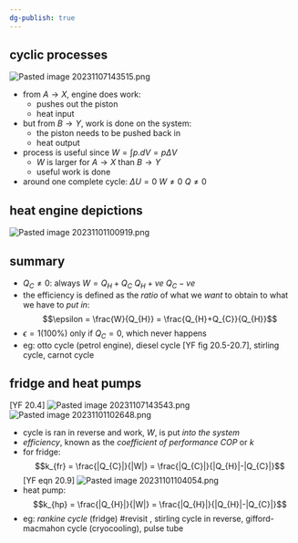 ```yaml
---
dg-publish: true
---
```


## cyclic processes
![Pasted image 20231107143515.png](/img/user/pics/Pasted%20image%2020231107143515.png)
- from $A \to X$, engine does work:
	- pushes out the piston
	- heat input
- but from $B\to Y$, work is done on the system:
	- the piston needs to be pushed back in
	- heat output
- process is useful since $W=\int p.dV = p\Delta V$
	- $W$ is larger for $A\to X$ than $B \to Y$
	- useful work is done
- around one complete cycle:
		$\Delta U =0$
		$W \neq 0$
		$Q \neq 0$
## heat engine depictions
![Pasted image 20231101100919.png](/img/user/pics/Pasted%20image%2020231101100919.png)
## summary
- $Q_{C}\neq 0:$ always
		$W=Q_{H}+Q_{C}$
		 $Q_{H}+ve$
		$Q_{C}-ve$ 
- the efficiency is defined as the *ratio* of what we *want* to obtain to what we have to *put in*: 
$$\epsilon = \frac{W}{Q_{H}} = \frac{Q_{H}+Q_{C}}{Q_{H}}$$
- $\epsilon =1(100\%)$ only if $Q_{C}=0$, which never happens
- eg: otto cycle (petrol engine), diesel cycle [YF fig 20.5-20.7], stirling cycle, carnot cycle
## fridge and heat pumps
[YF 20.4]
![Pasted image 20231107143543.png](/img/user/pics/Pasted%20image%2020231107143543.png)
![Pasted image 20231101102648.png](/img/user/pics/Pasted%20image%2020231101102648.png)
- cycle is ran in reverse and work, $W$, is put *into the system*
- *efficiency*, known as the *coefficient of performance* $COP$ or $k$
- for fridge: 
$$k_{fr} = \frac{|Q_{C}|}{|W|} = \frac{|Q_{C}|}{|Q_{H}|-|Q_{C}|}$$ [YF eqn 20.9] 
![Pasted image 20231101104054.png](/img/user/pics/Pasted%20image%2020231101104054.png)
- heat pump: 
$$k_{hp} = \frac{|Q_{H}|}{|W|} = \frac{|Q_{H}|}{|Q_{H}|-|Q_{C}|}$$
- eg: *rankine cycle* (fridge) #revisit , stirling cycle in reverse, gifford-macmahon cycle (cryocooling),  pulse tube
